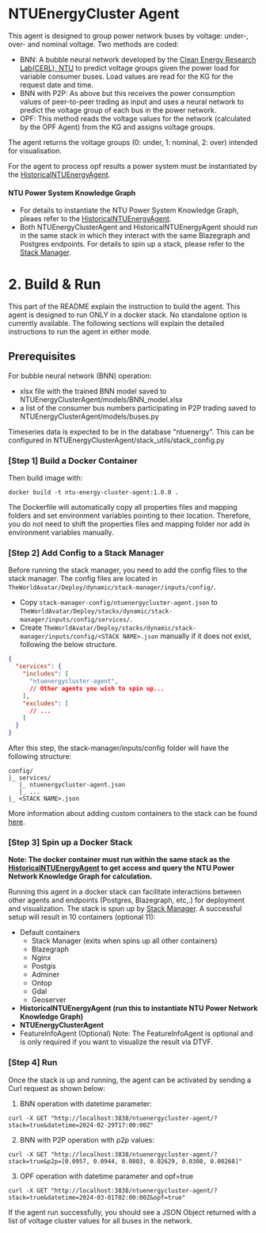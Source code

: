 # NTUEnergyCluster Agent

This agent is designed to group power network buses by voltage: under-, over- and nominal voltage. Two methods are coded:
- BNN: A bubble neural network developed by the [Clean Energy Research Lab(CERL), NTU](http://eeeweba.ntu.edu.sg/power_projects/ntu-ONRG/0_default.asp) to predict voltage groups given the power load for variable consumer buses. Load values are read for the KG for the request date and time. 
- BNN with P2P: As above but this receives the power consumption values of peer-to-peer trading as input and uses a neural network to predict the voltage group of each bus in the power network. 
- OPF: This method reads the voltage values for the network (calculated by the OPF Agent) from the KG and assigns voltage groups.

The agent returns the voltage groups (0: under, 1: nominal, 2: over) intended for visualisation.

For the agent to process opf results a power system must be instantiated by the [HistoricalNTUEnergyAgent](https://github.com/cambridge-cares/TheWorldAvatar/tree/1496-dev-instantiate-historic-ntuenergyconsumptiondata-2/Agents/HistoricalNTUEnergyAgent).

#### NTU Power System Knowledge Graph
- For details to instantiate the NTU Power System Knowledge Graph, pleaes refer to the [HistoricalNTUEnergyAgent](https://github.com/cambridge-cares/TheWorldAvatar/tree/1496-dev-instantiate-historic-ntuenergyconsumptiondata-2/Agents/HistoricalNTUEnergyAgent).
- Both NTUEnergyClusterAgent and HistoricalNTUEnergyAgent should run in the same stack in which they interact with the same Blazegraph and Postgres endpoints. For details to spin up a stack, please refer to the [Stack Manager](https://github.com/cambridge-cares/TheWorldAvatar/tree/main/Deploy/stacks/dynamic/stack-manager).

# 2. Build & Run
This part of the README explain the instruction to build the agent.
This agent is designed to run ONLY in a docker stack. No standalone option is currently available. The following sections will explain the detailed instructions to run the agent in either mode.

## Prerequisites

For bubble neural network (BNN) operation: 
- xlsx file with the trained BNN model saved to NTUEnergyClusterAgent/models/BNN_model.xlsx
- a list of the consumer bus numbers participating in P2P trading saved to NTUEnergyClusterAgent/models/buses.py

Timeseries data is expected to be in the database "ntuenergy". This can be configured in NTUEnergyClusterAgent/stack_utils/stack_config.py

### [Step 1] Build a Docker Container

Then build image with:
```
docker build -t ntu-energy-cluster-agent:1.0.0 .
```
The Dockerfile will automatically copy all properties files and mapping folders and set environment variables pointing to their location. Therefore, you do not need to shift the properties files and mapping folder nor add in environment variables manually.

### [Step 2] Add Config to a Stack Manager
Before running the stack manager, you need to add the config files to the stack manager. The config files are located in `TheWorldAvatar/Deploy/dynamic/stack-manager/inputs/config/`.
- Copy `stack-manager-config/ntuenergycluster-agent.json` to `TheWorldAvatar/Deploy/stacks/dynamic/stack-manager/inputs/config/services/`.
- Create `TheWorldAvatar/Deploy/stacks/dynamic/stack-manager/inputs/config/<STACK NAME>.json` manually if it does not exist, following the below structure.
```json
{
  "services": {
    "includes": [
      "ntuenergycluster-agent",
      // Other agents you wish to spin up...
    ],
    "excludes": [
      // ...
    ]
  }
}
```

After this step, the stack-manager/inputs/config folder will have the following structure:
```
config/
|_ services/
   |_ ntuenergycluster-agent.json
   |_ ...
|_ <STACK NAME>.json
```
More information about adding custom containers to the stack can be found [here](https://github.com/cambridge-cares/TheWorldAvatar/tree/main/Deploy/stacks/dynamic/stack-manager#adding-custom-containers).


### [Step 3] Spin up a Docker Stack
**Note: The docker container must run within the same stack as the [HistoricalNTUEnergyAgent](https://github.com/cambridge-cares/TheWorldAvatar/tree/1496-dev-instantiate-historic-ntuenergyconsumptiondata-2/Agents/HistoricalNTUEnergyAgent) to get access and query the NTU Power Network Knowledge Graph for calculation.**

Running this agent in a docker stack can facilitate interactions between other agents and endpoints (Postgres, Blazegraph, etc,.) for deployment and visualization. The stack is spun up by [Stack Manager](https://github.com/cambridge-cares/TheWorldAvatar/tree/main/Deploy/stacks/dynamic/stack-manager).
A successful setup will result in 10 containers (optional 11):
- Default containers
  - Stack Manager (exits when spins up all other containers)
  - Blazegraph
  - Nginx
  - Postgis
  - Adminer
  - Ontop
  - Gdal
  - Geoserver
- **HistoricalNTUEnergyAgent (run this to instantiate NTU Power Network Knowledge Graph)**
- **NTUEnergyClusterAgent**
- FeatureInfoAgent (Optional)
  Note: The FeatureInfoAgent is optional and is only required if you want to visualize the result via DTVF.

### [Step 4] Run

Once the stack is up and running, the agent can be activated by sending a Curl request as shown below:

1. BNN operation with datetime parameter:
```
curl -X GET "http://localhost:3838/ntuenergycluster-agent/?stack=true&datetime=2024-02-29T17:00:00Z"
```

2. BNN with P2P operation with p2p values:
```
curl -X GET "http://localhost:3838/ntuenergycluster-agent/?stack=true&p2p=[0.0957, 0.0944, 0.0803, 0.02629, 0.0308, 0.00268]"
```

3. OPF operation with datetime parameter and opf=true
```
curl -X GET "http://localhost:3838/ntuenergycluster-agent/?stack=true&datetime=2024-03-01T02:00:00Z&opf=true"
```

If the agent run successfully, you should see a JSON Object returned with a list of voltage cluster values for all buses in the network.